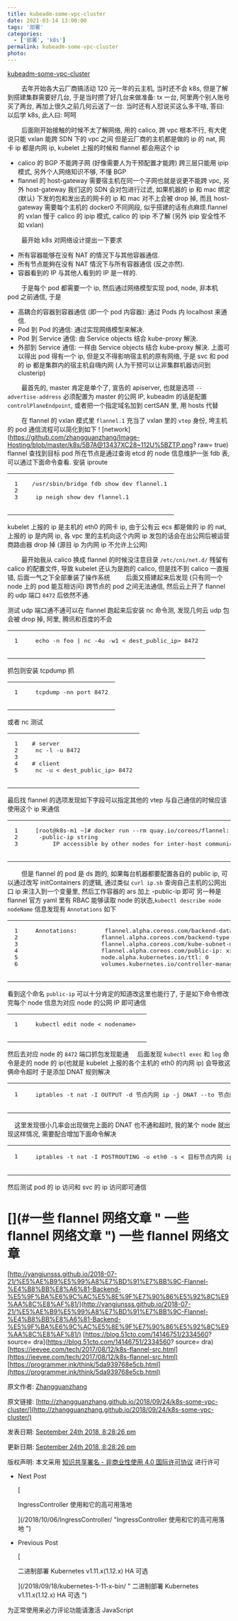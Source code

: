 ```yaml
---
title: kubeadm-some-vpc-cluster
date: 2021-03-14 13:00:00
tags: '部署'
categories:
  - ['部署', 'k8s']
permalink: kubeadm-some-vpc-cluster
photo:
---
```


[kubeadm-some-vpc-cluster](https://zhangguanzhang.github.io/2018/09/24/k8s-some-vpc-cluster/)

        去年开始各大云厂商搞活动 120 元一年的云主机, 当时还不会 k8s, 但是了解到搭建集群需要好几台, 于是当时攒了好几台来做准备: tx 一台, 阿里两个别人账号买了两台, 再加上很久之前几何云送了一台. 当时还有人怼说买这么多干啥, 答曰: 以后学 k8s, 此人曰: 呵呵

        后面刚开始接触的时候不太了解网络, 用的 calico, 跨 vpc 根本不行, 有大佬说只能 vxlan 能跨 SDN 下的 vpc 之间
但是云厂商的主机都是做的 ip 的 nat, 网卡 ip 都是内网 ip, kubelet 上报的时候和 flannel 都会用这个 ip

*   calico 的 BGP 不能跨子网 (好像需要人为干预配置才能跨) 跨三层只能用 ipip 模式, 另外个人网络知识不够, 不懂 BGP
*   flannel 的 host-gateway 需要宿主机在同一个子网也就是说更不能跨 vpc, 另外 host-gateway 我们这的 SDN 会对包进行过滤, 如果机器的 ip 和 mac 绑定 (默认) 下发的包和发出去的网卡的 ip 和 mac 对不上会被 drop 掉, 而且 host-gateway 需要每个主机的 docker0 不同网段, 似乎搭建的话有点麻烦.flannel 的 vxlan 慢于 calico 的 ipip 模式, calico 的 ipip 不了解 (另外 ipip 安全性不如 vxlan)

        最开始 k8s 对网络设计提出一下要求

*   所有容器能够在没有 NAT 的情況下与其他容器通信.
*   所有节点能夠在没有 NAT 情況下与所有容器通信 (反之亦然).
*   容器看到的 IP 与其他人看到的 IP 是一样的.

        于是每个 pod 都需要一个 ip, 然后通过网络模型实现 pod, node, 非本机 pod 之前通信, 于是

*   高耦合的容器到容器通信 (即一个 pod 内容器): 通过 Pods 内 localhost 来通信.
*   Pod 到 Pod 的通信: 通过实现网络模型来解决.
*   Pod 到 Service 通信: 由 Service objects 结合 kube-proxy 解決.
*   外部到 Service 通信: 一样由 Service objects 结合 kube-proxy 解決.
    上面可以得出 pod 得有一个 ip, 但是又不得影响宿主机的原有网络, 于是 svc 和 pod 的 ip 都是集群内的宿主机自嗨内网 (人为干预可以让非集群机器访问到 clusterip)

        最首先的, master 肯定是单个了, 宣告的 apiserver, 也就是选项 `--advertise-address` 必须配置为 master 的公网 IP, kubeadm 的话是配置 `controlPlaneEndpoint`, 或者把一个指定域名加到 certSAN 里, 用 hosts 代替

        在 flannel 的 vxlan 模式里 `flannel.1` 充当了 vxlan 里的 `vtep` 身份, 垮主机的 pod 通信流程可以简化到如下
! [network](https://github.com/zhangguanzhang/Image-Hosting/blob/master/k8s/5B7A@13437XC28~112U%5BZTP.png? raw= true)
flannel 查找到目标 pod 所在节点是通过查询 etcd 的 node 信息维护一张 fdb 表, 可以通过下面命令查看. 安装 iproute

<table> <tbody> <tr> <td class="gutter"> <pre> <span class="line">1</span> <br> <span class="line">2</span> <br> <span class="line">3</span> <br> </pre> </td> <td class="code"> <pre> <span class="line">/usr/sbin/bridge fdb show dev flannel.1</span> <br> <span class="line"> </span> <br> <span class="line"> ip neigh show dev flannel.1</span> <br> </pre> </td> </tr> </tbody> </table>

kubelet 上报的 ip 是主机的 eth0 的网卡 ip, 由于公有云 ecs 都是做的 ip 的 nat, 上报的 ip 是内网 ip, 各 vpc 里的主机向这个内网 ip 发包的话会在出公网后被运营商路由器 drop 掉 (源目 ip 为内网 ip 不允许上公网)

        最开始我从 calico 换成 flannel 的时候没注意目录 `/etc/cni/net.d/` 残留有 calico 的配置文件, 导致 kubelet 还认为是跑的 calico, 但是找不到 calico 一直报错, 后面一气之下全部重装了操作系统
        后面又搭建起来后发现 (只有同一个 node 上的 pod 能互相访问) 跨节点的 pod 之间无法通信, 然后云上开了 flannel 的 udp 端口 `8472` 后依然不通.

测试 udp 端口通不通可以在 flannel 跑起来后安装 nc 命令测, 发现几何云 udp 包会被 drop 掉, 阿里, 腾讯和百度的不会

<table> <tbody> <tr> <td class="gutter"> <pre> <span class="line">1</span> <br> </pre> </td> <td class="code"> <pre> <span class="line"> echo -n foo | nc -4u -w1 < dest_public_ip> 8472</span> <br> </pre> </td> </tr> </tbody> </table>

抓包则安装 tcpdump 抓

<table> <tbody> <tr> <td class="gutter"> <pre> <span class="line">1</span> <br> </pre> </td> <td class="code"> <pre> <span class="line"> tcpdump -nn port 8472</span> <br> </pre> </td> </tr> </tbody> </table>

或者 nc 测试

<table> <tbody> <tr> <td class="gutter"> <pre> <span class="line">1</span> <br> <span class="line">2</span> <br> <span class="line">3</span> <br> <span class="line">4</span> <br> <span class="line">5</span> <br> </pre> </td> <td class="code"> <pre> <span class="line"># server</span> <br> <span class="line"> nc -l -u 8472</span> <br> <span class="line"> </span> <br> <span class="line"># client</span> <br> <span class="line"> nc -u < dest_public_ip> 8472</span> <br> </pre> </td> </tr> </tbody> </table>

最后找 flannel 的选项发现如下字段可以指定其他的 vtep 与自己通信的时候应该使用这个 ip 来通信

<table> <tbody> <tr> <td class="gutter"> <pre> <span class="line">1</span> <br> <span class="line">2</span> <br> <span class="line">3</span> <br> </pre> </td> <td class="code"> <pre> <span class="line"> [root@k8s-m1 ~]# docker run --rm quay.io/coreos/flannel: v0.10.0-amd64 --help |& grep -A1 public</span> <br> <span class="line">  -public-ip string</span> <br> <span class="line">    	IP accessible by other nodes for inter-host communication</span> <br> </pre> </td> </tr> </tbody> </table>

        但是 flannel 的 pod 是 ds 跑的, 如果每台机器都要配置各自的 public ip, 可以通过改写 initContainers 的逻辑, 通过类似 `curl ip.sb` 查询自己主机的公网出口 ip 来注入到一个变量里, 然后工作容器的 ars 加上 -public-ip 即可
另一种是 flannel 官方 yaml 里有 RBAC 能够读取 node 的状态,`kubectl describe node nodeName` 信息发现有 `Annotations` 如下

<table> <tbody> <tr> <td class="gutter"> <pre> <span class="line">1</span> <br> <span class="line">2</span> <br> <span class="line">3</span> <br> <span class="line">4</span> <br> <span class="line">5</span> <br> <span class="line">6</span> <br> </pre> </td> <td class="code"> <pre> <span class="line"> Annotations:        flannel.alpha.coreos.com/backend-data: {"VtepMAC":"xxxx"} </span> <br> <span class="line">                    flannel.alpha.coreos.com/backend-type: vxlan</span> <br> <span class="line">                    flannel.alpha.coreos.com/kube-subnet-manager: true</span> <br> <span class="line">                    flannel.alpha.coreos.com/public-ip: xxxxxxx</span> <br> <span class="line">                    node.alpha.kubernetes.io/ttl: 0</span> <br> <span class="line">                    volumes.kubernetes.io/controller-managed-attach-detach: true</span> <br> </pre> </td> </tr> </tbody> </table>

看到这个命名 `public-ip` 可以十分肯定的知道改这里也能行了, 于是如下命令修改完每个 node 信息为对应 node 的公网 IP 即可通信

<table> <tbody> <tr> <td class="gutter"> <pre> <span class="line">1</span> <br> </pre> </td> <td class="code"> <pre> <span class="line"> kubectl edit node < nodename> </span> <br> </pre> </td> </tr> </tbody> </table>

然后去对应 node 的 `8472` 端口抓包发现能通
    后面发现 `kubectl exec` 和 `log` 命令是走的 node 的 ip(也就是 kubelet 上报的各个主机的 eth0 的内网 ip) 会导致这俩命令超时
于是添加 DNAT 规则解决

<table> <tbody> <tr> <td class="gutter"> <pre> <span class="line">1</span> <br> </pre> </td> <td class="code"> <pre> <span class="line"> iptables -t nat -I OUTPUT -d 节点内网 ip -j DNAT --to 节点的公网 IP</span> <br> </pre> </td> </tr> </tbody> </table>

    这里发现很小几率会出现做完上面的 DNAT 也不通和超时, 我的某个 node 就出现这样情况, 需要配合增加下面命令解决

<table> <tbody> <tr> <td class="gutter"> <pre> <span class="line">1</span> <br> </pre> </td> <td class="code"> <pre> <span class="line"> iptables -t nat -I POSTROUTING -o eth0 -s < 目标节点内网 ip> -j MASQUERADE</span> <br> </pre> </td> </tr> </tbody> </table>

然后测试 pod 的 ip 访问和 svc 的 ip 访问即可通信

# [](#一些 flannel 网络文章 " 一些 flannel 网络文章 ") 一些 flannel 网络文章

[http://yangjunsss.github.io/2018-07-21/%E5%AE%B9%E5%99%A8%E7%BD%91%E7%BB%9C-Flannel-%E4%B8%BB%E8%A6%81-Backend-%E5%9F%BA%E6%9C%AC%E5%8E%9F%E7%90%86%E5%92%8C%E9%AA%8C%E8%AF%81/](http://yangjunsss.github.io/2018-07-21/%E5%AE%B9%E5%99%A8%E7%BD%91%E7%BB%9C-Flannel-%E4%B8%BB%E8%A6%81-Backend-%E5%9F%BA%E6%9C%AC%E5%8E%9F%E7%90%86%E5%92%8C%E9%AA%8C%E8%AF%81/)
[https://blog.51cto.com/14146751/2334560? source= dra](https://blog.51cto.com/14146751/2334560? source= dra)
[https://ieevee.com/tech/2017/08/12/k8s-flannel-src.html](https://ieevee.com/tech/2017/08/12/k8s-flannel-src.html)
[https://programmer.ink/think/5da939768e5cb.html](https://programmer.ink/think/5da939768e5cb.html)

原文作者: [Zhangguanzhang](http://zhangguanzhang.github.io)

原文链接: [http://zhangguanzhang.github.io/2018/09/24/k8s-some-vpc-cluster/](http://zhangguanzhang.github.io/2018/09/24/k8s-some-vpc-cluster/)

发表日期: [September 24th 2018, 8:28:26 pm](http://zhangguanzhang.github.io/2018/09/24/k8s-some-vpc-cluster/)

更新日期: [September 24th 2018, 8:28:26 pm](http://zhangguanzhang.github.io/2018/09/24/k8s-some-vpc-cluster/)

版权声明: 本文采用 [知识共享署名 - 非商业性使用 4.0 国际许可协议](http://creativecommons.org/licenses/by-nc/4.0/) 进行许可

*   Next Post

    [

    IngressController 使用和它的高可用落地

    ](/2018/10/06/IngressController/ "IngressController 使用和它的高可用落地 ")
*   Previous Post

    [

    二进制部署 Kubernetes v1.11.x(1.12.x) HA 可选

    ](/2018/09/18/kubernetes-1-11-x-bin/ " 二进制部署 Kubernetes v1.11.x(1.12.x) HA 可选 ")

为正常使用来必力评论功能请激活 JavaScript
